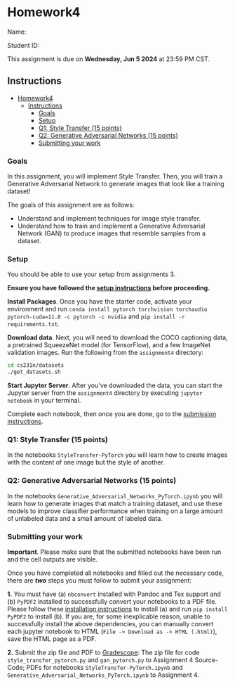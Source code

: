 # Homework4

Name:

Student ID: 

This assignment is due on **Wednesday, Jun 5 2024** at 23:59 PM CST.

## Instructions

- [Homework4](#homework4)
  - [Instructions](#instructions)
    - [Goals](#goals)
    - [Setup](#setup)
    - [Q1: Style Transfer (15 points)](#q1-style-transfer-15-points)
    - [Q2: Generative Adversarial Networks (15 points)](#q2-generative-adversarial-networks-15-points)
    - [Submitting your work](#submitting-your-work)

### Goals

In this assignment, you will implement Style Transfer. Then, you will train a Generative Adversarial Network to generate images that look like a training dataset!

The goals of this assignment are as follows:

- Understand and implement techniques for image style transfer.
- Understand how to train and implement a Generative Adversarial Network (GAN) to produce images that resemble samples from a dataset.

### Setup

You should be able to use your setup from assignments 3.

**Ensure you have followed the [setup instructions](https://cs231n.github.io/setup-instructions/) before proceeding.**

**Install Packages**. Once you have the starter code, activate your environment and run `conda install pytorch torchvision torchaudio pytorch-cuda=11.8 -c pytorch -c nvidia` and `pip install -r requirements.txt`.

**Download data**. Next, you will need to download the COCO captioning data, a pretrained SqueezeNet model (for TensorFlow), and a few ImageNet validation images. Run the following from the `assignment4` directory:

```bash
cd cs231n/datasets
./get_datasets.sh
```

**Start Jupyter Server**. After you've downloaded the data, you can start the Jupyter server from the `assignment4` directory by executing `jupyter notebook` in your terminal.

Complete each notebook, then once you are done, go to the [submission instructions](#submitting-your-work).

### Q1: Style Transfer (15 points)

In the notebooks `StyleTransfer-PyTorch` you will learn how to create images with the content of one image but the style of another. 

### Q2: Generative Adversarial Networks (15 points)

In the notebooks `Generative_Adversarial_Networks_PyTorch.ipynb` you will learn how to generate images that match a training dataset, and use these models to improve classifier performance when training on a large amount of unlabeled data and a small amount of labeled data.

### Submitting your work

**Important**. Please make sure that the submitted notebooks have been run and the cell outputs are visible.

Once you have completed all notebooks and filled out the necessary code, there are **_two_** steps you must follow to submit your assignment:

**1.** You must have (a) `nbconvert` installed with Pandoc and Tex support and (b) `PyPDF2` installed to successfully convert your notebooks to a PDF file. Please follow these [installation instructions](https://nbconvert.readthedocs.io/en/latest/install.html#installing-nbconvert) to install (a) and run `pip install PyPDF2` to install (b). If you are, for some inexplicable reason, unable to successfully install the above dependencies, you can manually convert each jupyter notebook to HTML (`File -> Download as -> HTML (.html)`), save the HTML page as a PDF.

**2.** Submit the zip file and PDF to [Gradescope](https://www.gradescope.com/): The zip file for code `style_transfer_pytorch.py` and `gan_pytorch.py` to Assignment 4 Source-Code; PDFs for notebooks `StyleTransfer-PyTorch.ipynb` and `Generative_Adversarial_Networks_PyTorch.ipynb` to Assignment 4.

